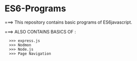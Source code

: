 # ES6-Programs

===>  This repository contains basic programs of ES6javascript.

===> ALSO CONTAINS BASICS OF :

      >>> express.js
      >>> Nodmon
      >>> Node.js
      >>> Page Navigation
